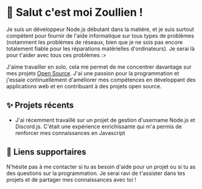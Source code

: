 # 👋 Salut c'est moi Zoullien !

Je suis un développeur Node.js débutant dans la matière, et je suis surtout compétent pour fournir de l'aide informatique sur tous types de problèmes (notamment les problèmes de réseaux, bien que je ne sois pas encore totalement fiable pour les réparations matérielles d'ordinateurs). Je serai là pour t'aider avec tous ces problèmes :>

J'aime travailler en solo, cela me permet de me concentrer davantage sur mes projets [Open Source](https://opensource.com/resources/what-open-source "OpenSource"). J'ai une passion pour la programmation et j'essaie continuellement d'améliorer mes compétences en développant des applications web et en contribuant à des projets open source.

## ✨ Projets récents
- J'ai récemment travaillé sur un projet de gestion d'username Node.js et Discord.js. C'était une expérience enrichissante qui m'a permis de renforcer mes connaissances en Javascript


## 📌 Liens supportaires 



N'hésite pas à me contacter si tu as besoin d'aide pour un projet ou si tu as des questions sur la programmation. Je serai ravi de t'assister dans tes projets et de partager mes connaissances avec toi !
